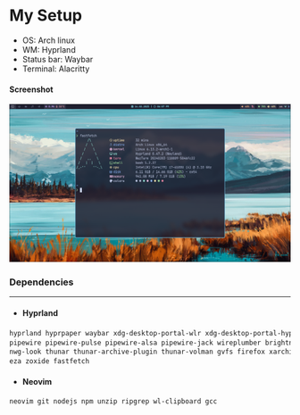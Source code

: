 # My Setup
- OS: Arch linux
- WM: Hyprland
- Status bar: Waybar
- Terminal: Alacritty

#### Screenshot
![Screenshot1](./screenshots/desktop.png)

### Dependencies
---

- #### Hyprland
```bash
hyprland hyprpaper waybar xdg-desktop-portal-wlr xdg-desktop-portal-hyprland xdg-desktop-portal-gtk \
pipewire pipewire-pulse pipewire-alsa pipewire-jack wireplumber brightnessctl bluez blueman pavucontrol \
nwg-look thunar thunar-archive-plugin thunar-volman gvfs firefox xarchiver ristretto vlc wofi wezterm \
eza zoxide fastfetch
```

- #### Neovim
```bash
neovim git nodejs npm unzip ripgrep wl-clipboard gcc
```
